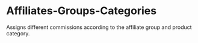 Affiliates-Groups-Categories
============================

Assigns different commissions according to the affiliate group and product category.
